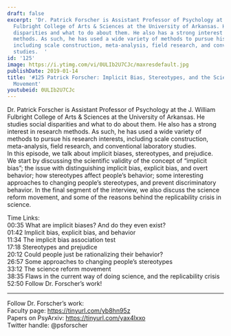 ```yaml
---
draft: false
excerpt: 'Dr. Patrick Forscher is Assistant Professor of Psychology at the J. William
  Fulbright College of Arts & Sciences at the University of Arkansas. He studies social
  disparities and what to do about them. He also has a strong interest in research
  methods. As such, he has used a wide variety of methods to pursue his research interests,
  including scale construction, meta-analysis, field research, and conventional laboratory
  studies.  '
id: '125'
image: https://i.ytimg.com/vi/0ULIb2U7CJc/maxresdefault.jpg
publishDate: 2019-01-14
title: '#125 Patrick Forscher: Implicit Bias, Stereotypes, and the Science Reform
  Movement'
youtubeid: 0ULIb2U7CJc
---
```

<div class="timelinks">

Dr. Patrick Forscher is Assistant Professor of Psychology at the J. William Fulbright College of Arts & Sciences at the University of Arkansas. He studies social disparities and what to do about them. He also has a strong interest in research methods. As such, he has used a wide variety of methods to pursue his research interests, including scale construction, meta-analysis, field research, and conventional laboratory studies.  
In this episode, we talk about implicit biases, stereotypes, and prejudice. We start by discussing the scientific validity of the concept of “implicit bias”; the issue with distinguishing implicit bias, explicit bias, and overt behavior; how stereotypes affect people’s behavior; some interesting approaches to changing people’s stereotypes, and prevent discriminatory behavior. In the final segment of the interview, we also discuss the science reform movement, and some of the reasons behind the replicability crisis in science.

Time Links:  
<time>00:35</time> What are implicit biases? And do they even exist?  
<time>01:42</time> Implicit bias, explicit bias, and behavior                     
<time>11:34</time> The implicit bias association test                     
<time>17:18</time> Stereotypes and prejudice              
<time>20:12</time> Could people just be rationalizing their behavior?       
<time>26:57</time> Some approaches to changing people’s stereotypes    
<time>33:12</time> The science reform movement   
<time>38:35</time> Flaws in the current way of doing science, and the replicability crisis      
<time>52:50</time> Follow Dr. Forscher’s work!    

---

Follow Dr. Forscher’s work:  
Faculty page: https://tinyurl.com/yb8hn95z  
Papers on PsyArxiv: https://tinyurl.com/yax4lxxo  
Twitter handle: @psforscher
</div>

